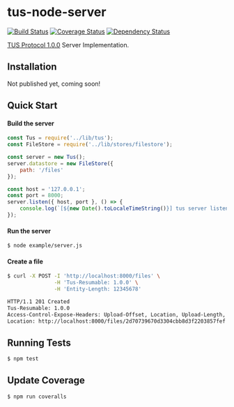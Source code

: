 # tus-node-server
[![Build Status](https://travis-ci.org/tus/tus-node-server.svg?branch=master)](https://travis-ci.org/tus/tus-node-server)
[![Coverage Status](https://coveralls.io/repos/tus/tus-node-server/badge.svg?branch=master&service=github)](https://coveralls.io/github/tus/tus-node-server?branch=master)
[![Dependency Status](https://david-dm.org/tus/tus-node-server.svg)](https://david-dm.org/tus/tus-node-server#info=dependencies)

[TUS Protocol 1.0.0](http://tus.io/protocols/resumable-upload.html) Server Implementation.

## Installation

Not published yet, coming soon!

## Quick Start

#### Build the server
```javascript
const Tus = require('../lib/tus');
const FileStore = require('../lib/stores/filestore');

const server = new Tus();
server.datastore = new FileStore({
    path: '/files'
});

const host = '127.0.0.1';
const port = 8000;
server.listen({ host, port }, () => {
    console.log(`[${new Date().toLocaleTimeString()}] tus server listening at http://${host}:${port}`);
});

```

#### Run the server
```bash
$ node example/server.js
```


#### Create a file
```bash
$ curl -X POST -I 'http://localhost:8000/files' \
               -H 'Tus-Resumable: 1.0.0' \
               -H 'Entity-Length: 12345678'

HTTP/1.1 201 Created
Tus-Resumable: 1.0.0
Access-Control-Expose-Headers: Upload-Offset, Location, Upload-Length, Tus-Version, Tus-Resumable, Tus-Max-Size, Tus-Extension, Upload-Metadata
Location: http://localhost:8000/files/2d70739670d3304cbb8d3f2203857fef
```

## Running Tests
```bash
$ npm test
```

## Update Coverage
```bash
$ npm run coveralls
```
